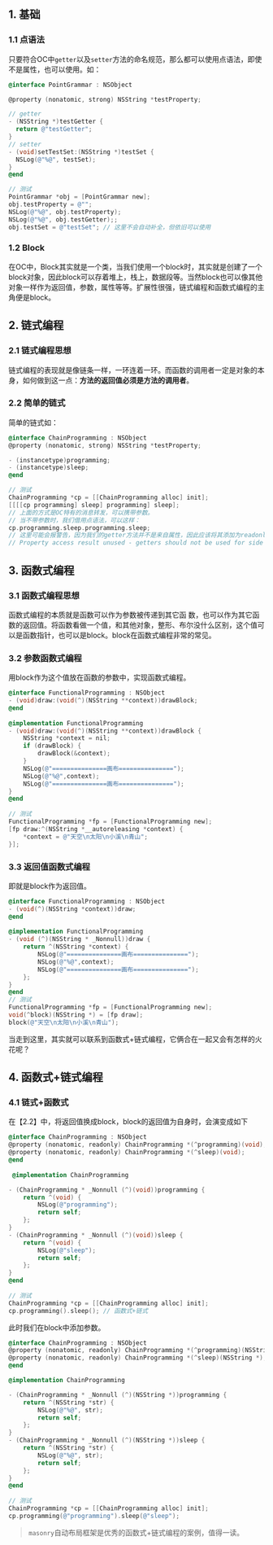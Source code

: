 ## 1. 基础

### 1.1 点语法

只要符合OC中`getter`以及`setter`方法的命名规范，那么都可以使用点语法，即使不是属性，也可以使用。如：

```objective-c
@interface PointGrammar : NSObject

@property (nonatomic, strong) NSString *testProperty; 

// getter
- (NSString *)testGetter {
  return @"testGetter";
}
// setter
- (void)setTestSet:(NSString *)testSet {
  NSLog(@"%@", testSet);
}
@end

// 测试
PointGrammar *obj = [PointGrammar new];
obj.testProperty = @"";
NSLog(@"%@", obj.testProperty);
NSLog(@"%@", obj.testGetter);;
obj.testSet = @"testSet"; // 这里不会自动补全，但依旧可以使用
```

### 1.2 Block

在OC中，Block其实就是一个类，当我们使用一个block时，其实就是创建了一个block对象，因此block可以存着堆上，栈上，数据段等。当然block也可以像其他对象一样作为返回值，参数，属性等等。扩展性很强，链式编程和函数式编程的主角便是block。

## 2. 链式编程

### 2.1 链式编程思想

链式编程的表现就是像链条一样，一环连着一环。而函数的调用者一定是对象的本身，如何做到这一点：**方法的返回值必须是方法的调用者**。

### 2.2 简单的链式

简单的链式如：

```objective-c
@interface ChainProgramming : NSObject
@property (nonatomic, strong) NSString *testProperty;

- (instancetype)programming;
- (instancetype)sleep;
@end

// 测试
ChainProgramming *cp = [[ChainProgramming alloc] init];
[[[[cp programming] sleep] programming] sleep];
// 上面的方式是OC特有的消息转发，可以携带参数。
// 当不带参数时，我们借用点语法，可以这样：
cp.programming.sleep.programming.sleep;
// 这里可能会报警告，因为我们的getter方法并不是来自属性，因此应该将其添加为readonly的属性
// Property access result unused - getters should not be used for side effects
```

## 3. 函数式编程

### 3.1 函数式编程思想

函数式编程的本质就是函数可以作为参数被传递到其它函 数，也可以作为其它函数的返回值。将函数看做一个值，和其他对象，整形、布尔没什么区别，这个值可以是函数指针，也可以是block。block在函数式编程非常的常见。

### 3.2 参数函数式编程

用block作为这个值放在函数的参数中，实现函数式编程。

```objective-c
@interface FunctionalProgramming : NSObject
- (void)draw:(void(^)(NSString **context))drawBlock;
@end
  
@implementation FunctionalProgramming
- (void)draw:(void(^)(NSString **context))drawBlock {
    NSString *context = nil;
    if (drawBlock) {
        drawBlock(&context);
    }
    NSLog(@"===============画布===============");
    NSLog(@"%@",context);
    NSLog(@"===============画布===============");
}
@end
  
// 测试
FunctionalProgramming *fp = [FunctionalProgramming new];
[fp draw:^(NSString *__autoreleasing *context) {
    *context = @"天空\n太阳\n小溪\n青山";
}];
```

### 3.3 返回值函数式编程

即就是block作为返回值。

```objective-c
@interface FunctionalProgramming : NSObject
- (void(^)(NSString *context))draw;
@end
  
@implementation FunctionalProgramming
- (void (^)(NSString * _Nonnull))draw {
    return ^(NSString *context) {
        NSLog(@"===============画布===============");
        NSLog(@"%@",context);
        NSLog(@"===============画布===============");
    };
}
@end
// 测试
FunctionalProgramming *fp = [FunctionalProgramming new];
void(^block)(NSString *) = [fp draw];
block(@"天空\n太阳\n小溪\n青山");
```

当走到这里，其实就可以联系到函数式+链式编程，它俩合在一起又会有怎样的火花呢？

## 4. 函数式+链式编程

### 4.1  链式+函数式

在【2.2】中，将返回值换成block，block的返回值为自身时，会演变成如下

```objective-c
@interface ChainProgramming : NSObject
@property (nonatomic, readonly) ChainProgramming *(^programming)(void);
@property (nonatomic, readonly) ChainProgramming *(^sleep)(void);
@end
  
 @implementation ChainProgramming

- (ChainProgramming * _Nonnull (^)(void))programming {
    return ^(void) {
        NSLog(@"programming");
        return self;
    };
}
- (ChainProgramming * _Nonnull (^)(void))sleep {
    return ^(void) {
        NSLog(@"sleep");
        return self;
    };
}
@end
  
// 测试
ChainProgramming *cp = [[ChainProgramming alloc] init];
cp.programming().sleep(); // 函数式+链式
```

此时我们在block中添加参数。

```objective-c
@interface ChainProgramming : NSObject
@property (nonatomic, readonly) ChainProgramming *(^programming)(NSString *);
@property (nonatomic, readonly) ChainProgramming *(^sleep)(NSString *);
@end

@implementation ChainProgramming

- (ChainProgramming * _Nonnull (^)(NSString *))programming {
    return ^(NSString *str) {
        NSLog(@"%@", str);
        return self;
    };
}
- (ChainProgramming * _Nonnull (^)(NSString *))sleep {
    return ^(NSString *str) {
        NSLog(@"%@", str);
        return self;
    };
}
@end
  
// 测试
ChainProgramming *cp = [[ChainProgramming alloc] init];
cp.programming(@"programming").sleep(@"sleep");
```

>  `masonry`自动布局框架是优秀的函数式+链式编程的案例，值得一读。 


